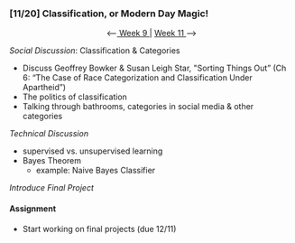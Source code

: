 ### [11/20] Classification, or Modern Day Magic!

<p align="center"> <--<a href="https://github.com/giladlotan/itpmssd/blob/master/Week_9/README.md"> Week 9 </a> | <a href="https://github.com/giladlotan/itpmssd/blob/master/Week_11/README.md"> Week 11 </a> --> </p>

_Social Discussion_: Classification & Categories
- Discuss Geoffrey Bowker & Susan Leigh Star, "Sorting Things Out” (Ch 6: “The Case of Race Categorization and Classification Under Apartheid”) 
- The politics of classification
- Talking through bathrooms, categories in social media & other categories 

_Technical Discussion_
- supervised vs. unsupervised learning
- Bayes Theorem
  - example: Naive Bayes Classifier

_Introduce Final Project_

#### Assignment
- Start working on final projects (due 12/11)


